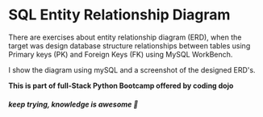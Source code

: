 # SQL Entity Relationship Diagram

There are exercises about entity relationship diagram (ERD), when the target was design database structure relationships between tables using Primary keys (PK) and Foreign Keys (FK) using MySQL WorkBench. 

I show the diagram using mySQL and a screenshot of the designed ERD's.

**This is part of full-Stack Python Bootcamp offered by coding dojo**
##### *keep trying, knowledge is awesome*  :facepunch:
